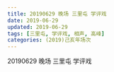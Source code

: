 ```yaml
---
title: 20190629 晚场 三里屯 学评戏
date: 2019-06-29
updated: 2019-06-29
tags: [三里屯, 学评戏, 相声, 高峰]
categories: (2019)己亥年场次
---
```

20190629 晚场 三里屯 学评戏

